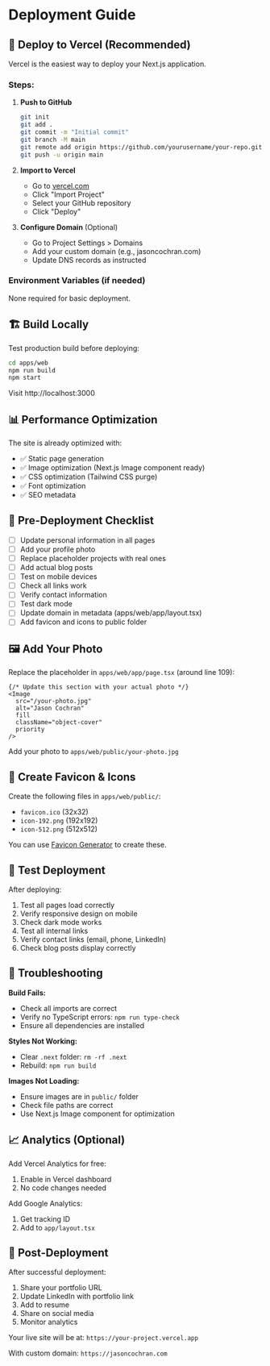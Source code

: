 # Deployment Guide

## 🚀 Deploy to Vercel (Recommended)

Vercel is the easiest way to deploy your Next.js application.

### Steps:

1. **Push to GitHub**
   ```bash
   git init
   git add .
   git commit -m "Initial commit"
   git branch -M main
   git remote add origin https://github.com/yourusername/your-repo.git
   git push -u origin main
   ```

2. **Import to Vercel**
   - Go to [vercel.com](https://vercel.com)
   - Click "Import Project"
   - Select your GitHub repository
   - Click "Deploy"

3. **Configure Domain** (Optional)
   - Go to Project Settings > Domains
   - Add your custom domain (e.g., jasoncochran.com)
   - Update DNS records as instructed

### Environment Variables (if needed)

None required for basic deployment.

## 🏗️ Build Locally

Test production build before deploying:

```bash
cd apps/web
npm run build
npm start
```

Visit http://localhost:3000

## 📊 Performance Optimization

The site is already optimized with:
- ✅ Static page generation
- ✅ Image optimization (Next.js Image component ready)
- ✅ CSS optimization (Tailwind CSS purge)
- ✅ Font optimization
- ✅ SEO metadata

## 🎯 Pre-Deployment Checklist

- [ ] Update personal information in all pages
- [ ] Add your profile photo
- [ ] Replace placeholder projects with real ones
- [ ] Add actual blog posts
- [ ] Test on mobile devices
- [ ] Check all links work
- [ ] Verify contact information
- [ ] Test dark mode
- [ ] Update domain in metadata (apps/web/app/layout.tsx)
- [ ] Add favicon and icons to public folder

## 🖼️ Add Your Photo

Replace the placeholder in `apps/web/app/page.tsx` (around line 109):

```tsx
{/* Update this section with your actual photo */}
<Image
  src="/your-photo.jpg"
  alt="Jason Cochran"
  fill
  className="object-cover"
  priority
/>
```

Add your photo to `apps/web/public/your-photo.jpg`

## 🎨 Create Favicon & Icons

Create the following files in `apps/web/public/`:
- `favicon.ico` (32x32)
- `icon-192.png` (192x192)
- `icon-512.png` (512x512)

You can use [Favicon Generator](https://favicon.io/) to create these.

## 📱 Test Deployment

After deploying:
1. Test all pages load correctly
2. Verify responsive design on mobile
3. Check dark mode works
4. Test all internal links
5. Verify contact links (email, phone, LinkedIn)
6. Check blog posts display correctly

## 🔧 Troubleshooting

**Build Fails:**
- Check all imports are correct
- Verify no TypeScript errors: `npm run type-check`
- Ensure all dependencies are installed

**Styles Not Working:**
- Clear `.next` folder: `rm -rf .next`
- Rebuild: `npm run build`

**Images Not Loading:**
- Ensure images are in `public/` folder
- Check file paths are correct
- Use Next.js Image component for optimization

## 📈 Analytics (Optional)

Add Vercel Analytics for free:
1. Enable in Vercel dashboard
2. No code changes needed

Add Google Analytics:
1. Get tracking ID
2. Add to `app/layout.tsx`

## 🎉 Post-Deployment

After successful deployment:
1. Share your portfolio URL
2. Update LinkedIn with portfolio link
3. Add to resume
4. Share on social media
5. Monitor analytics

Your live site will be at: `https://your-project.vercel.app`

With custom domain: `https://jasoncochran.com`
